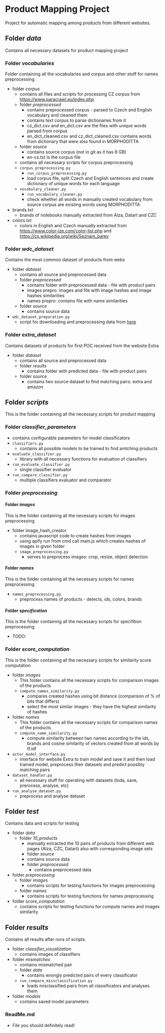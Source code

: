 # Product Mapping Project
Project for automatic mapping among products from different websites.

## Folder *data*
Contains all necessary datasets for product mapping project


### Folder *vocabularies*
Folder containing all the vocabularies and corpus and other stuff for names preprocessing
- folder *corpus*
  - contains all files and scripts for processing CZ corpus from https://www.paracrawl.eu/index.php
  - folder *preprocessed*
    - contains preprocessed corpus - parsed to Czech and English vocabulary and cleaned them
    - contains text corpus to parse dictionaries from it
    - cz_dict.csv and en_dict.csv are the files with unique words parsed from corpus
    - en_dict_cleaned.csv and cz_dict_cleaned.csv contains words from dictionary that were also found in MORPHODITTA
  - folder *source*
    - contains source corpus (not in git as it has 8 GB)
    - en-cs.txt is the corpus file
  - contains all necessary scripts for corpus preprocessing
  - `corpus_preprocessing.py`
    - `run_corpus_preprocessing.py`
    - load corpus file, split Czech and English sentences and create dictionary of unique words for each language 
  - `vocabulary_cleaner.py`
    - `run_vocabulary_cleaner.py`
    - check whether all words in manually created vocabulary from source corpus are existing words using MORPHODITTA
- brands.txt
    - brands of notebooks manually extracted from Alza, Datart and CZC
- colors.txt
  - colors in English and Czech manually extracted from https://www.color-ize.com/color-list.php and https://cs.wikipedia.org/wiki/Seznam_barev

### Folder *wdc_dataset*
Contains the most common dataset of products from webs 
- folder *dataset*
  - contains all source and preprocessed data
  - folder *preprocessed*
    - contains folder with preprocessed data - file with product pairs
    - images prepro: images and file with image hashes and image hashes similarities
    - names prepro: contains file with name similarities
  - folder *source*
    - contains source data
- `wdc_dataset_preparation.py`
  - script for downloading and preprocessing data from [here](http://webdatacommons.org/)


### Folder *extra_dataset*
Contains datasets of products for first POC received from the website Extra
- folder *dataset*
  - contains all source and preprocessed data
  - folder *results*
    - contains folder with predicted data - file with product pairs
  - folder *source*
    - contains two source dataset to find matching pairs: extra and amazon 

## Folder *scripts*
This is the folder containing all the necessary scripts for product mapping

### Folder *classifier_parameters*
- contains configurable parameters for model classificators
- `classifiers.py`
  - contains all possible models to be trained to find amtching products
- `evaluate_classifier.py`
  - library with all necessary functions for evaluation of classifiers
- `run_evaluate_classifier.py`
  - single classifier evaluator
- `run_compare_classifier.py`
  - multiple classifiers evaluator and comparator

  
### Folder *preprocessing* 
#### Folder *images*
This is the folder containing all the necessary scripts for images preprocessing
- folder image_hash_creator
  - contains javascript code to create hashes from images
  - using apify run from cmd call main.js which creates hashes of images in given folder
  - `image_preprocessing.py`
    - serves to preprocess images: crop, resize, object detection 
  
#### Folder *names*
This is the folder containing all the necessary scripts for names preprocessing
- `names_preprocessing.py`
  - preprocess names of products - detects, ids, colors, brands
 
#### Folder *specification*
This is the folder containing all the necessary scripts for specifition preprocessing
- TODO:


### Folder *score_computation* 
This is the folder containing all the necessary scripts for similarity score computation
- folder *images*
  - This folder contains all the necessary scripts for comparison images of the products
  - `compute_names_similarity.py`
    - compares created hashes using bit distance (comparison of % of bits that differs)
    - select the most similar images - they have the highest similarity of hashes
- folder *names*
  - This folder contains all the necessary scripts for comparison names of the products
  - `compute_name_similarity.py`
    - compute similarity between two names according to the ids, brands and cosine similarity of vectors created from all words by tf.idf
- `actor_model_interface.py`
  - interface for website Extra to train model and save it and then load trained model, preprocess their datasets and predict possibly matching pairs
- `dataset_handler.py`
  -  all necessary stuff for operating with datasets (loda, save, prerocess, analyse, etc)
- `run_analyse_dataset.py`
  - preprocess and analyse dataset


## Folder *test*
Contains data and scripts for testing
- folder *data*
  - folder *10_products*
    - manually extracted the 10 pairs of products from different web pages (Alza, CZC, Datart) also with corresponding image sets
    -  folder *source*
      - contains source data  
    - folder *preprocessed*
      - contains preprocessed data
- folder *preprocessing*
  - folder *images*
    - contains scripts for testing functions for images preprocessing 
  - folder *names*
    - contains scripts for testing functions for names preprocessing 
- folder *score_computation*
  - contains scripts for testing functions for compute names and images similarity 
 
## Folder *results*
Contains all results after runs of scripts.
- folder *classifier_visualization*
  - contains images of classifiers
- folder *mismatches*
  - contains mismatched pair
  - folder *data*
    - contains wrongly predicted pairs of every classificator 
  - `run_compare_missclassification.py`
    - loads misclassified pairs from all classificators and analyses them
- folder *models*
  - contains saved model parameters
### ReadMe.md
- File you should definitely read!



